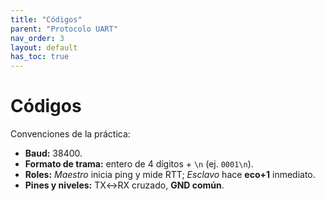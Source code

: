 ```yaml
---
title: "Códigos"
parent: "Protocolo UART"
nav_order: 3
layout: default
has_toc: true
---
```


# Códigos

Convenciones de la práctica:
- **Baud:** 38400.
- **Formato de trama:** entero de 4 dígitos + `\n` (ej. `0001\n`).
- **Roles:** *Maestro* inicia ping y mide RTT; *Esclavo* hace **eco+1** inmediato.
- **Pines y niveles:** TX↔RX cruzado, **GND común**.
